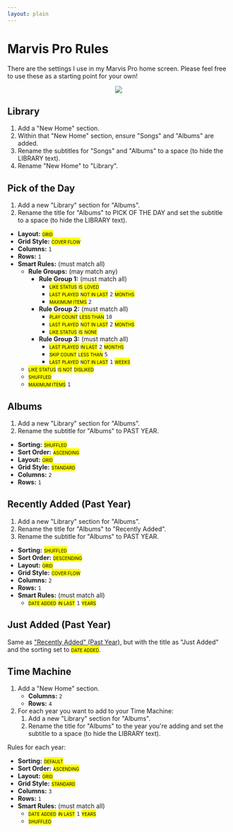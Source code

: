 ```yaml
---
layout: plain
---
```


<style>
mark {
    -moz-font-feature-settings: "c2sc", "smcp";
    -ms-font-feature-settings: "c2sc", "smcp";
    -webkit-font-feature-settings: "c2sc", "smcp";
    font-feature-settings: "c2sc", "smcp";
    font-variant-caps: all-small-caps;
}
.tiny img {
    max-width: 25%;
}
</style>

# Marvis Pro Rules

There are the settings I use in my Marvis Pro home screen. Please feel free to use these as a starting point for your own!

<figure style="text-align:center" class="inline tiny shadow">
    <a href="{{ site.dropbox }}/second-annual-ios-music-player-competition/marvis-pro-home.jpg">
        <img src="{{ site.dropbox }}/second-annual-ios-music-player-competition/marvis-pro-home.jpg" />
    </a>
</figure>

## Library

1. Add a "New Home" section.
2. Within that "New Home" section, ensure "Songs" and "Albums" are added.
3. Rename the subtitles for "Songs" and "Albums" to a space (to hide the <span class="small-caps">LIBRARY</span> text).
3. Rename "New Home" to "Library".

## Pick of the Day

1. Add a new "Library" section for "Albums".
2. Rename the title for "Albums" to <span class="small-caps">PICK OF THE DAY</span> and set the subtitle to a space (to hide the <span class="small-caps">LIBRARY</span> text).

<ul class="tight">
    <li><strong>Layout:</strong> <mark class="tag orange">Grid</mark></li>
    <li><strong>Grid Style:</strong> <mark class="tag orange">Cover Flow</mark></li>
    <li><strong>Columns:</strong> <code>1</code></li>
    <li><strong>Rows:</strong> <code>1</code></li>
    <li>
        <strong>Smart Rules:</strong> (must match all)
        <ul>
            <li>
                <strong>Rule Groups:</strong> (may match any)
                <ul>
                    <li>
                        <strong>Rule Group 1:</strong> (must match all)
                        <ul>
                            <li><mark class="tag blue">Like Status</mark> <mark class="tag gray">Is</mark> <mark class="tag red">Loved</mark></li>
                            <li><mark class="tag blue">Last Played</mark> <mark class="tag gray">Not In Last</mark> <code>2</code> <mark class="tag red">Months</mark></li>
                            <li><mark class="tag green">Maximum Items</mark> <code>2</code></li>
                        </ul>
                    </li>
                    <li>
                        <strong>Rule Group 2:</strong> (must match all)
                        <ul>
                            <li><mark class="tag blue">Play Count</mark> <mark class="tag gray">Less Than</mark> <code>10</code></li>
                            <li><mark class="tag blue">Last Played</mark> <mark class="tag gray">Not In Last</mark> <code>2</code> <mark class="tag red">Months</mark></li>
                            <li><mark class="tag blue">Like Status</mark> <mark class="tag gray">Is</mark> <mark class="tag red">None</mark></li>
                        </ul>
                    </li>
                    <li>
                        <strong>Rule Group 3:</strong> (must match all)
                        <ul>
                            <li><mark class="tag blue">Last Played</mark> <mark class="tag gray">In Last</mark> <code>2</code> <mark class="tag red">Months</mark></li>
                            <li><mark class="tag blue">Skip Count</mark> <mark class="tag gray">Less Than</mark> <code>5</code></li>
                            <li><mark class="tag blue">Last Played</mark> <mark class="tag gray">Not In Last</mark> <code>1</code> <mark class="tag red">Weeks</mark></li>
                        </ul>
                    </li>
                </ul>
            </li>
            <li><mark class="tag blue">Like Status</mark> <mark class="tag gray">Is Not</mark> <mark class="tag red">Disliked</mark></li>
            <li><mark class="tag green">Shuffled</mark></li>
            <li><mark class="tag green">Maximum Items</mark> <code>1</code></li>
        </ul>
    </li>
</ul>

## Albums

1. Add a new "Library" section for "Albums".
2. Rename the subtitle for "Albums" to <span class="small-caps">PAST YEAR</span>.

<ul class="tight">
    <li><strong>Sorting:</strong> <mark class="tag orange">Shuffled</mark></li>
    <li><strong>Sort Order:</strong> <mark class="tag orange">Ascending</mark></li>
    <li><strong>Layout:</strong> <mark class="tag orange">Grid</mark></li>
    <li><strong>Grid Style:</strong> <mark class="tag orange">Standard</mark></li>
    <li><strong>Columns:</strong> <code>2</code></li>
    <li><strong>Rows:</strong> <code>1</code></li>
</ul>

## Recently Added (Past Year)

1. Add a new "Library" section for "Albums".
2. Rename the title for "Albums" to "Recently Added".
3. Rename the subtitle for "Albums" to <span class="small-caps">PAST YEAR</span>.

<ul class="tight">
    <li><strong>Sorting:</strong> <mark class="tag orange">Shuffled</mark></li>
    <li><strong>Sort Order:</strong> <mark class="tag orange">Descending</mark></li>
    <li><strong>Layout:</strong> <mark class="tag orange">Grid</mark></li>
    <li><strong>Grid Style:</strong> <mark class="tag orange">Cover Flow</mark></li>
    <li><strong>Columns:</strong> <code>2</code></li>
    <li><strong>Rows:</strong> <code>1</code></li>
    <li>
        <strong>Smart Rules:</strong> (must match all)
        <ul>
            <li><mark class="tag blue">Date Added</mark> <mark class="tag gray">In Last</mark> <code>1</code> <mark class="tag red">Years</mark></li>
        </ul>
    </li>
</ul>

## Just Added (Past Year)

Same as ["Recently Added" (Past Year)](#recently-added-past-year), but with the title as "Just Added" and the sorting set to <mark class="tag orange">Date Added</mark>.

## Time Machine

1. Add a "New Home" section.
    * **Columns:** `2`
    * **Rows:** `4`
2. For each year you want to add to your Time Machine:
    1. Add a new "Library" section for "Albums".
    2. Rename the title for "Albums" to the year you're adding and set the subtitle to a space (to hide the <span class="small-caps">LIBRARY</span> text).

Rules for each year:

<ul class="tight">
    <li><strong>Sorting:</strong> <mark class="tag orange">Default</mark></li>
    <li><strong>Sort Order:</strong> <mark class="tag orange">Ascending</mark></li>
    <li><strong>Layout:</strong> <mark class="tag orange">Grid</mark></li>
    <li><strong>Grid Style:</strong> <mark class="tag orange">Standard</mark></li>
    <li><strong>Columns:</strong> <code>3</code></li>
    <li><strong>Rows:</strong> <code>1</code></li>
    <li>
        <strong>Smart Rules:</strong> (must match all)
        <ul>
            <li><mark class="tag blue">Date Added</mark> <mark class="tag gray">In Last</mark> <code>1</code> <mark class="tag red">Years</mark></li>
            <li><mark class="tag green">Shuffled</mark></li>
        </ul>
    </li>
</ul>